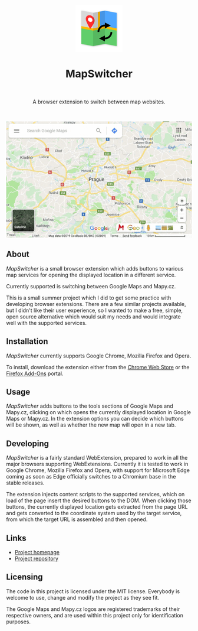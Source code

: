 <p align="center"><img src="docs/images/logo.png" alt="Logo of the project">
<h1 align="center">MapSwitcher</h1>
<br>
<p align="center">A browser extension to switch between map websites.</p>
<br>
<p align="center"><img src="docs/images/screenshots/main.gif" alt="Screenshot of the extension"></p>


About
-----
*MapSwitcher* is a small browser extension which adds buttons to various map services for opening the displayed location in a different service.

Currently supported is switching between Google Maps and Mapy&#46;cz.

This is a small summer project which I did to get some practice with developing browser extensions. There are a few similar projects available, but I didn't like their user experience, so I wanted to make a free, simple, open source alternative which would suit my needs and would integrate well with the supported services.


Installation
------------
*MapSwitcher* currently supports Google Chrome, Mozilla Firefox and Opera.

To install, download the extension either from the [Chrome Web Store](https://chrome.google.com/webstore/detail/mapswitcher/eogccmggebhlkjdjhlgddmnkffjfjamo) or the [Firefox Add-Ons](https://addons.mozilla.org/en-US/firefox/addon/map-switcher/) portal.


Usage
-----
*MapSwitcher* adds buttons to the tools sections of Google Maps and Mapy&#46;cz, clicking on which opens the currently displayed location in Google Maps or Mapy&#46;cz.
In the extension options you can decide which buttons will be shown, as well as whether the new map will open in a new tab.


Developing
----------
*MapSwitcher* is a fairly standard WebExtension, prepared to work in all the major browsers supporting WebExtensions.
Currently it is tested to work in Google Chrome, Mozilla Firefox and Opera, with support for Microsoft Edge coming as soon as Edge officially switches to a Chromium base in the stable releases.

The extension injects content scripts to the supported services, which on load of the page insert the desired buttons to the DOM.
When clicking those buttons, the currently displayed location gets extracted from the page URL and gets converted to the coordinate system used by the target service,
from which the target URL is assembled and then opened.

Links
-----
- [Project homepage](https://www.nesveda.com/projects/MapSwitcher/)
- [Project repository](https://www.github.com/fnesveda/MapSwitcher/)

Licensing
---------
The code in this project is licensed under the MIT license.
Everybody is welcome to use, change and modify the project as they see fit.

The Google Maps and Mapy&#46;cz logos are registered trademarks of their respective owners, and are used within this project only for identification purposes.
